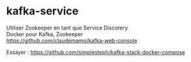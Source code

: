 # kafka-service

Utiliser Zookeeper en tant que Service Discorery  
Docker pour Kafka, Zookeeper  
https://github.com/claudemamo/kafka-web-console  

Essayer : https://github.com/simplesteph/kafka-stack-docker-compose  
